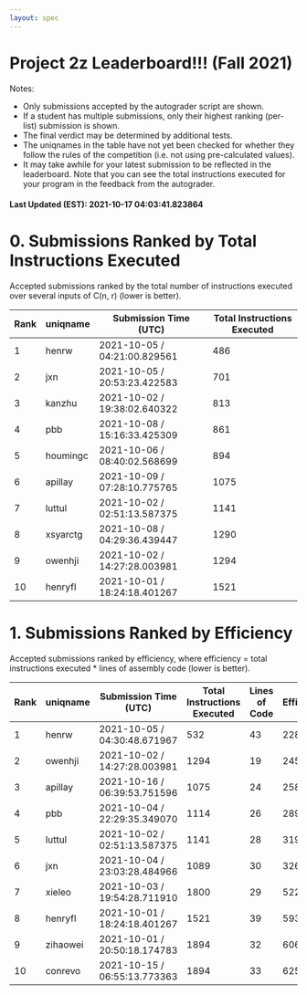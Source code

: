 ```yaml
---
layout: spec
---
```


Project 2z Leaderboard!!! (Fall 2021)
==============================
Notes:
- Only submissions accepted by the autograder script are shown.
- If a student has multiple submissions, only their highest ranking (per-list) submission is shown.
- The final verdict may be determined by additional tests.
- The uniqnames in the table have not yet been checked for whether they follow the rules of the competition (i.e. not using pre-calculated values).
- It may take awhile for your latest submission to be reflected in the leaderboard. Note that you can see the total instructions executed for your program in the feedback from the autograder.


#### Last Updated (EST): 2021-10-17 04:03:41.823864

# 0. Submissions Ranked by Total Instructions Executed
Accepted submissions ranked by the total number of instructions executed over several inputs of C(n, r) (lower is better).

| Rank  | uniqname | Submission Time (UTC) | Total Instructions Executed |
|---|---|---|---|
| 1 | henrw | 2021-10-05 / 04:21:00.829561 | 486 |
| 2 | jxn | 2021-10-05 / 20:53:23.422583 | 701 |
| 3 | kanzhu | 2021-10-02 / 19:38:02.640322 | 813 |
| 4 | pbb | 2021-10-08 / 15:16:33.425309 | 861 |
| 5 | houmingc | 2021-10-06 / 08:40:02.568699 | 894 |
| 6 | apillay | 2021-10-09 / 07:28:10.775765 | 1075 |
| 7 | luttul | 2021-10-02 / 02:51:13.587375 | 1141 |
| 8 | xsyarctg | 2021-10-08 / 04:29:36.439447 | 1290 |
| 9 | owenhji | 2021-10-02 / 14:27:28.003981 | 1294 |
| 10 | henryfl | 2021-10-01 / 18:24:18.401267 | 1521 |


# 1. Submissions Ranked by Efficiency
Accepted submissions ranked by efficiency, where efficiency = total instructions executed * lines of assembly code (lower is better).

| Rank  | uniqname | Submission Time (UTC) | Total Instructions Executed |Lines of Code | Efficiency |
|---|---|---|---|---|---|
| 1 | henrw | 2021-10-05 / 04:30:48.671967 | 532 | 43 | 22876 |
| 2 | owenhji | 2021-10-02 / 14:27:28.003981 | 1294 | 19 | 24586 |
| 3 | apillay | 2021-10-16 / 06:39:53.751596 | 1075 | 24 | 25800 |
| 4 | pbb | 2021-10-04 / 22:29:35.349070 | 1114 | 26 | 28964 |
| 5 | luttul | 2021-10-02 / 02:51:13.587375 | 1141 | 28 | 31948 |
| 6 | jxn | 2021-10-04 / 23:03:28.484966 | 1089 | 30 | 32670 |
| 7 | xieleo | 2021-10-03 / 19:54:28.711910 | 1800 | 29 | 52200 |
| 8 | henryfl | 2021-10-01 / 18:24:18.401267 | 1521 | 39 | 59319 |
| 9 | zihaowei | 2021-10-01 / 20:50:18.174783 | 1894 | 32 | 60608 |
| 10 | conrevo | 2021-10-15 / 06:55:13.773363 | 1894 | 33 | 62502 |

